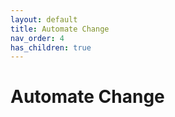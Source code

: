 ```yaml
---
layout: default
title: Automate Change
nav_order: 4
has_children: true
---
```


# Automate Change